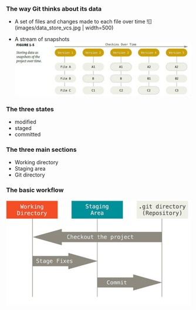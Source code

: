 ### The way Git thinks about its data

- A set of files and changes made to each file over time
![](images/data_store_vcs.jpg | width=500)

- A stream of snapshots
![](images/data_store_git.jpg)


### The three states
- modified
- staged
- committed

### The three main sections
- Working directory
- Staging area
- Git directory

### The basic workflow

![](images/git_states.jpg)


